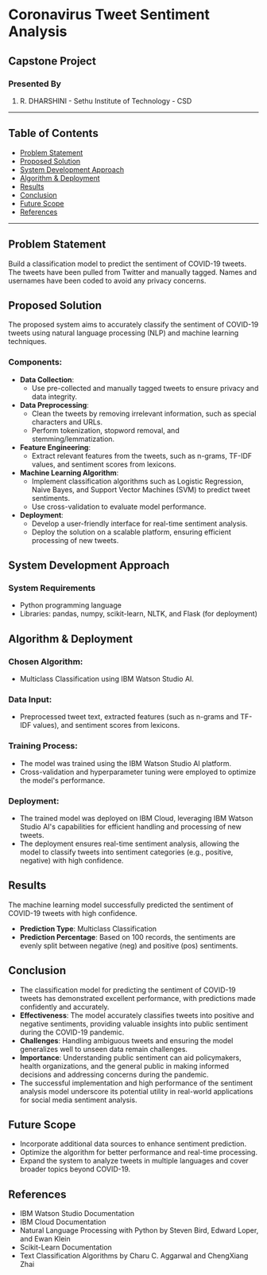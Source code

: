 # Coronavirus Tweet Sentiment Analysis

## Capstone Project

### Presented By
1. R. DHARSHINI - Sethu Institute of Technology - CSD

---

## Table of Contents
- [Problem Statement](#problem-statement)
- [Proposed Solution](#proposed-solution)
- [System Development Approach](#system-development-approach)
- [Algorithm & Deployment](#algorithm--deployment)
- [Results](#results)
- [Conclusion](#conclusion)
- [Future Scope](#future-scope)
- [References](#references)

---

## Problem Statement
Build a classification model to predict the sentiment of COVID-19 tweets. The tweets have been pulled from Twitter and manually tagged. Names and usernames have been coded to avoid any privacy concerns.

## Proposed Solution
The proposed system aims to accurately classify the sentiment of COVID-19 tweets using natural language processing (NLP) and machine learning techniques.

### Components:
- **Data Collection**:
  - Use pre-collected and manually tagged tweets to ensure privacy and data integrity.
- **Data Preprocessing**:
  - Clean the tweets by removing irrelevant information, such as special characters and URLs.
  - Perform tokenization, stopword removal, and stemming/lemmatization.
- **Feature Engineering**:
  - Extract relevant features from the tweets, such as n-grams, TF-IDF values, and sentiment scores from lexicons.
- **Machine Learning Algorithm**:
  - Implement classification algorithms such as Logistic Regression, Naive Bayes, and Support Vector Machines (SVM) to predict tweet sentiments.
  - Use cross-validation to evaluate model performance.
- **Deployment**:
  - Develop a user-friendly interface for real-time sentiment analysis.
  - Deploy the solution on a scalable platform, ensuring efficient processing of new tweets.

## System Development Approach
### System Requirements
- Python programming language
- Libraries: pandas, numpy, scikit-learn, NLTK, and Flask (for deployment)

## Algorithm & Deployment
### Chosen Algorithm:
- Multiclass Classification using IBM Watson Studio AI.

### Data Input:
- Preprocessed tweet text, extracted features (such as n-grams and TF-IDF values), and sentiment scores from lexicons.

### Training Process:
- The model was trained using the IBM Watson Studio AI platform.
- Cross-validation and hyperparameter tuning were employed to optimize the model's performance.

### Deployment:
- The trained model was deployed on IBM Cloud, leveraging IBM Watson Studio AI's capabilities for efficient handling and processing of new tweets.
- The deployment ensures real-time sentiment analysis, allowing the model to classify tweets into sentiment categories (e.g., positive, negative) with high confidence.

## Results
The machine learning model successfully predicted the sentiment of COVID-19 tweets with high confidence.

- **Prediction Type**: Multiclass Classification
- **Prediction Percentage**: Based on 100 records, the sentiments are evenly split between negative (neg) and positive (pos) sentiments.

## Conclusion
- The classification model for predicting the sentiment of COVID-19 tweets has demonstrated excellent performance, with predictions made confidently and accurately.
- **Effectiveness**: The model accurately classifies tweets into positive and negative sentiments, providing valuable insights into public sentiment during the COVID-19 pandemic.
- **Challenges**: Handling ambiguous tweets and ensuring the model generalizes well to unseen data remain challenges.
- **Importance**: Understanding public sentiment can aid policymakers, health organizations, and the general public in making informed decisions and addressing concerns during the pandemic.
- The successful implementation and high performance of the sentiment analysis model underscore its potential utility in real-world applications for social media sentiment analysis.

## Future Scope
- Incorporate additional data sources to enhance sentiment prediction.
- Optimize the algorithm for better performance and real-time processing.
- Expand the system to analyze tweets in multiple languages and cover broader topics beyond COVID-19.

## References
- IBM Watson Studio Documentation
- IBM Cloud Documentation
- Natural Language Processing with Python by Steven Bird, Edward Loper, and Ewan Klein
- Scikit-Learn Documentation
- Text Classification Algorithms by Charu C. Aggarwal and ChengXiang Zhai
